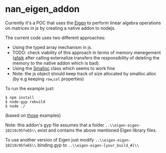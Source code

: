 # nan_eigen_addon

Currently it's a POC that uses the [Eigen](http://eigen.tuxfamily.org/index.php?title=Main_Page) to perform linear algebra operations on matrices in js by creating a native addon to nodejs.

The current code uses two different approaches:

* Using the typed array mechanism in js.
 * TODO: check viability of this approach in terms of memory menegement ([afaik](https://github.com/nodejs/node/issues/883) after calling externalize transfers the responsibility of deleting the memory to the native addon which is bad).
* Using the [Smalloc](https://nodejs.org/api/smalloc.html) class which seems to work fine
 * Note: the js object should keep track of size allocated by smalloc.alloc (by e.g keeping `row`,`col` properties)

To run the example just:

```text
$ npm install
$ node-gyp rebuild
$ node ./
```
(based on [those](https://github.com/nodejs/node-addon-examples) examples)

Note: this addon's gyp file assumes that a folder `..\\eigen-eigen-10219c95fe65\\` exist and contains the above mentioned Eigen library files.

To use another version of Eigen just modify `..\\eigen-eigen-10219c95fe65\\` binding.gyp to `..\\eigen-eigen-[your_build_#]\\`

